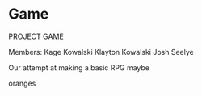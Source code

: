 # Game
PROJECT GAME

Members:
Kage Kowalski
Klayton Kowalski
Josh Seelye

Our attempt at making a basic RPG maybe

oranges
